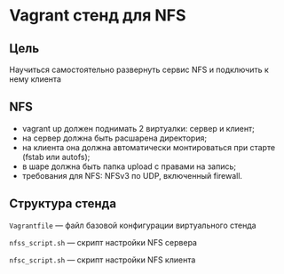 # Vagrant стенд для NFS

## Цель

Научиться самостоятельно развернуть сервис NFS и подключить к нему клиента

## NFS

- vagrant up должен поднимать 2 виртуалки: сервер и клиент;
- на сервер должна быть расшарена директория;
- на клиента она должна автоматически монтироваться при старте (fstab или autofs);
- в шаре должна быть папка upload с правами на запись;
- требования для NFS: NFSv3 по UDP, включенный firewall.

## Структура стенда

`Vagrantfile` — файл базовой конфигурации виртуального стенда

`nfss_script.sh` — скрипт настройки NFS сервера

`nfsc_script.sh` — скрипт настройки NFS клиента